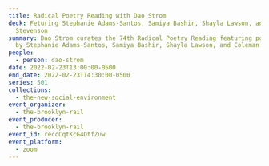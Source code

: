 ```yaml
---
title: Radical Poetry Reading with Dao Strom
deck: Feturing Stephanie Adams-Santos, Samiya Bashir, Shayla Lawson, and Coleman
  Stevenson
summary: Dao Strom curates the 74th Radical Poetry Reading featuring poetry read
  by Stephanie Adams-Santos, Samiya Bashir, Shayla Lawson, and Coleman Stevenson
people:
  - person: dao-strom
date: 2022-02-23T13:00:00-0500
end_date: 2022-02-23T14:30:00-0500
series: 501
collections:
  - the-new-social-environment
event_organizer:
  - the-brooklyn-rail
event_producer:
  - the-brooklyn-rail
event_id: reccCqtKcG4DtfZuw
event_platform:
  - zoom
---
```

